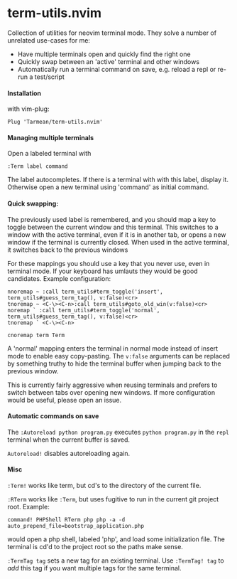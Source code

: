 # term-utils.nvim

Collection of utilities for neovim terminal mode. They solve a number of unrelated use-cases for me:

- Have multiple terminals open and quickly find the right one
- Quickly swap between an 'active' terminal and other windows
- Automatically run a terminal command on save, e.g. reload a repl or re-run a
  test/script


#### Installation

with vim-plug:

    Plug 'Tarmean/term-utils.nvim'

#### Managing multiple terminals

Open a labeled terminal with

    :Term label command

The label autocompletes. If there is a terminal with with this label, display it. Otherwise open a new terminal using 'command' as initial command.

#### Quick swapping:

The previously used label is remembered, and you should map a key to toggle between the current window and this terminal. This switches to a window with the active terminal, even if it is in another tab, or opens a new window if the terminal is currently closed. When used in the active terminal, it switches back to the previous windows

For these mappings you should use a key that you never use, even in terminal mode. If your keyboard has umlauts they would be good candidates. Example configuration:

    nnoremap ~ :call term_utils#term_toggle('insert', term_utils#guess_term_tag(), v:false)<cr>
    tnoremap ~ <C-\><C-n>:call term_utils#goto_old_win(v:false)<cr>
    noremap ` :call term_utils#term_toggle('normal', term_utils#guess_term_tag(), v:false)<cr>
    tnoremap ` <C-\><C-n>

    cnoremap term Term


A 'normal' mapping enters the terminal in normal mode instead of insert mode to enable easy copy-pasting. The `v:false` arguments can be replaced by something truthy to hide the terminal buffer when jumping back to the previous window.

This is currently fairly aggressive when reusing terminals and prefers to switch between tabs over opening new windows. If more configuration would be useful, please open an issue.

#### Automatic commands on save

The `:Autoreload python program.py` executes `python program.py` in the `repl` terminal when the current buffer is saved. 

`Autoreload!` disables autoreloading again.

#### Misc

`:Term!` works like term, but cd's to the directory of the current file.

`:RTerm` works like `:Term`, but uses fugitive to run in the current git project root. Example:

    command! PHPShell RTerm php php -a -d auto_prepend_file=bootstrap_application.php

would open a php shell, labeled 'php', and load some initialization file. The terminal is cd'd to the project root so the paths make sense.


`:TermTag tag` sets a new tag for an existing terminal. Use `:TermTag! tag` to *add* this tag if you want multiple tags for the same terminal.


